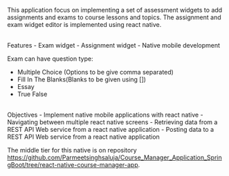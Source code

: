 This application focus on implementing a set of assessment widgets to add assignments and exams to course lessons and topics. The assignment and exam widget editor is implemented using react native.

<br/>
Features
- Exam widget
- Assignment widget
- Native mobile development

Exam can have question type:
- Multiple Choice (Options to be give comma separated)
- Fill In The Blanks(Blanks to be given using [])
- Essay
- True False

<br/>
Objectives
- Implement native mobile applications with react native
- Navigating between multiple react native screens
- Retrieving data from a REST API Web service from a react native application
- Posting data to a REST API Web service from a react native application

The middle tier for this native is on repository https://github.com/Parmeetsinghsaluja/Course_Manager_Application_SpringBoot/tree/react-native-course-manager-app.


 
